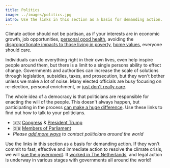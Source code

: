 ```yaml
---
title: Politics
image: ../images/politics.jpg
intro: Use the links in this section as a basis for demanding action.
---
```


Climate action should not be partisan, as if your interests are in economic growth, job opportunities, [personal good health](https://www.theinvadingsea.com/2018/03/01/if-you-live-in-florida-doctors-say-climate-change-is-already-affecting-your-health/), avoiding the [disproportionate impacts to those living in poverty](https://www.theguardian.com/environment/2014/mar/31/climate-change-poor-suffer-most-un-report), [home values](https://www.theinvadingsea.com/2018/04/30/the-risk-of-sea-level-rise-is-chipping-away-at-miami-home-values-new-research-shows/), everyone should care.

Individuals can do everything right in their own lives, even help inspire people
around them, but there is a limit to a single persons ability to effect change.
Governments and authorities can increase the scale of solutions through
legislation, subsidies, taxes, and prosecution, but they won't bother unless we
make a lot of noise. Many elected officials are busy focusing on re-election,
personal enrichment, or [just don't really care](https://www.nbcnews.com/politics/congress/senators-launch-bipartisan-climate-change-initiative-n1070286).

The whole idea of a democracy is that politicians are responsible for enacting the will of the people. This doesn't always happen, but participating in the process [can make a huge difference](https://www.nrdc.org/onearth/good-news-public-lands-no-really). Use these links to find out how to talk to your politicians.

- 🇺🇸 [Congress](https://www.nrdc.org/stories/how-call-congress) & [President Trump](https://www.nrdc.org/demand-climate-action)
- 🇬🇧 [Members of Parliament](https://www.parliament.uk/get-involved/contact-your-mp/)
- _Please [add more ways](https://github.com/philsturgeon/awesome-earth/edit/master/src/categories/politics.md) to contact politicians around the world_

Use the links in this section as a basis for demanding action. If they won't commit to fast, effective and immediate action to resolve the climate crisis, we will [sue the government](https://www.ourchildrenstrust.org/). It [worked in The Netherlands](https://www.theguardian.com/environment/2018/oct/09/dutch-appeals-court-upholds-landmark-climate-change-ruling), and legal action is underway in various stages with governments all around the world!
